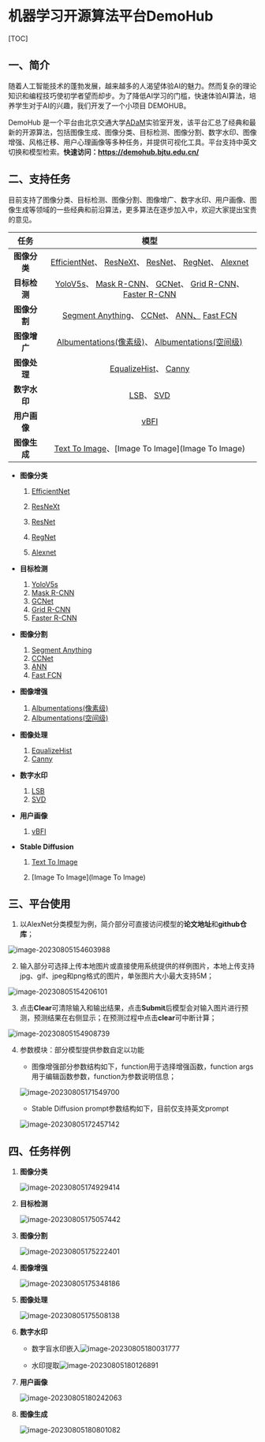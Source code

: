 # 机器学习开源算法平台DemoHub

[TOC]

## 一、简介

随着人工智能技术的蓬勃发展，越来越多的人渴望体验AI的魅力。然而复杂的理论知识和编程技巧使初学者望而却步。为了降低AI学习的门槛，快速体验AI算法，培养学生对于AI的兴趣，我们开发了一个小项目 DEMOHUB。

DemoHub 是一个平台由北京交通大学[ADaM](https://adam-bjtu.org/)实验室开发，该平台汇总了经典和最新的开源算法，包括图像生成、图像分类、目标检测、图像分割、数字水印、图像增强、风格迁移、用户心理画像等多种任务，并提供可视化工具。平台支持中英文切换和模型检索。**快速访问：https://demohub.bjtu.edu.cn/**

## 二、支持任务

目前支持了图像分类、目标检测、图像分割、图像增广、数字水印、用户画像、图像生成等领域的一些经典和前沿算法，更多算法在逐步加入中，欢迎大家提出宝贵的意见。

|     任务     |                             模型                             |
| :----------: | :----------------------------------------------------------: |
| **图像分类** | [EfficientNet](https://demohub.bjtu.edu.cn/#/model/classification/efficientnet)、 [ResNeXt](https://demohub.bjtu.edu.cn/#/model/classification/resnext)、 [ResNet](https://demohub.bjtu.edu.cn/#/model/classification/resnet)、 [RegNet](https://demohub.bjtu.edu.cn/#/model/classification/regnet)、 [Alexnet](https://demohub.bjtu.edu.cn/#/model/classification/alexnet) |
| **目标检测** | [YoloV5s](https://demohub.bjtu.edu.cn/#/model/object_detection/yolov5)、 [Mask R-CNN](https://demohub.bjtu.edu.cn/#/model/object_detection/mm_maskrcnn)、 [GCNet](https://demohub.bjtu.edu.cn/#/model/object_detection/mm_gcnet)、 [Grid R-CNN](https://demohub.bjtu.edu.cn/#/model/object_detection/mm_gridrcnn)、 [Faster R-CNN](https://demohub.bjtu.edu.cn/#/model/object_detection/mm_fasterrcnn) |
| **图像分割** | [Segment Anything](https://demohub.bjtu.edu.cn/#/model/segmentation/segment_anything)、 [CCNet](https://demohub.bjtu.edu.cn/#/model/segmentation/mm_ccnet)、 [ANN、](https://demohub.bjtu.edu.cn/#/model/segmentation/mm_ccnet) [Fast FCN](https://demohub.bjtu.edu.cn/#/model/segmentation/mm_fast_fcn) |
| **图像增广** | [Albumentations(像素级)](https://demohub.bjtu.edu.cn/#/model/augmentations/albumentations_pixel)、 [Albumentations(空间级)](https://demohub.bjtu.edu.cn/#/model/augmentations) |
| **图像处理** | [EqualizeHist](https://demohub.bjtu.edu.cn/#/model/image_processing/equalize_hist)、 [Canny](https://demohub.bjtu.edu.cn/#/model/image_processing/canny) |
| **数字水印** | [LSB](https://demohub.bjtu.edu.cn/#/model/digital_watermark/lsb)、 [SVD](https://demohub.bjtu.edu.cn/#/model/digital_watermark/svd) |
| **用户画像** |    [vBFI](https://demohub.bjtu.edu.cn/#/model/vbfi/vbfi)     |
| **图像生成** | [Text To Image](https://demohub.bjtu.edu.cn/#/model/diffusion/text2img)、[Image To Image](Image To Image) |

- **图像分类**

  1. [EfficientNet](https://demohub.bjtu.edu.cn/#/model/classification/efficientnet)

  2. [ResNeXt](https://demohub.bjtu.edu.cn/#/model/classification/resnext)
  3. [ResNet](https://demohub.bjtu.edu.cn/#/model/classification/resnet)
  4. [RegNet](https://demohub.bjtu.edu.cn/#/model/classification/regnet)
  5. [Alexnet](https://demohub.bjtu.edu.cn/#/model/classification/alexnet)

- **目标检测**

  1. [YoloV5s](https://demohub.bjtu.edu.cn/#/model/object_detection/yolov5)
  2. [Mask R-CNN](https://demohub.bjtu.edu.cn/#/model/object_detection/mm_maskrcnn)
  3. [GCNet](https://demohub.bjtu.edu.cn/#/model/object_detection/mm_gcnet)
  4. [Grid R-CNN](https://demohub.bjtu.edu.cn/#/model/object_detection/mm_gridrcnn)
  5. [Faster R-CNN](https://demohub.bjtu.edu.cn/#/model/object_detection/mm_fasterrcnn)

- **图像分割**

  1. [Segment Anything](https://demohub.bjtu.edu.cn/#/model/segmentation/segment_anything)
  2. [CCNet](https://demohub.bjtu.edu.cn/#/model/segmentation/mm_ccnet)
  3. [ANN](https://demohub.bjtu.edu.cn/#/model/segmentation/mm_ccnet)
  4. [Fast FCN](https://demohub.bjtu.edu.cn/#/model/segmentation/mm_fast_fcn)

- **图像增强**

  1. [Albumentations(像素级)](https://demohub.bjtu.edu.cn/#/model/augmentations/albumentations_pixel)
  2. [Albumentations(空间级)](https://demohub.bjtu.edu.cn/#/model/augmentations)

- **图像处理**

  1. [EqualizeHist](https://demohub.bjtu.edu.cn/#/model/image_processing/equalize_hist)
  2. [Canny](https://demohub.bjtu.edu.cn/#/model/image_processing/canny)

- **数字水印**

  1. [LSB](https://demohub.bjtu.edu.cn/#/model/digital_watermark/lsb)
  2. [SVD](https://demohub.bjtu.edu.cn/#/model/digital_watermark/svd)

- **用户画像**
  1. [vBFI](https://demohub.bjtu.edu.cn/#/model/vbfi/vbfi)
  
- **Stable Diffusion**

  1. [Text To Image](https://demohub.bjtu.edu.cn/#/model/diffusion/text2img)

  2. [Image To Image](Image To Image)

## 三、平台使用

1. 以AlexNet分类模型为例，简介部分可直接访问模型的**论文地址**和**github仓库**；

![image-20230805154603988](Introduction/image-20230805154603988.png)

2. 输入部分可选择上传本地图片或直接使用系统提供的样例图片，本地上传支持jpg、gif、jpeg和png格式的图片，单张图片大小最大支持5M；

![image-20230805154206101](Introduction/image-20230805154206101.png)

3. 点击**Clear**可清除输入和输出结果，点击**Submit**后模型会对输入图片进行预测，预测结果在右侧显示；在预测过程中点击**clear**可中断计算；

![image-20230805154908739](Introduction/image-20230805154908739.png)

4. 参数模块：部分模型提供参数自定以功能

   - 图像增强部分参数结构如下，function用于选择增强函数，function args用于编辑函数参数，function为参数说明信息；

   ![image-20230805171549700](Introduction/image-20230805171549700.png)

   - Stable Diffusion prompt参数结构如下，目前仅支持英文prompt

   ![image-20230805172457142](Introduction/image-20230805172457142.png)

## 四、任务样例

1. **图像分类**

   ![image-20230805174929414](Introduction/image-20230805174929414.png)

2. **目标检测**

   ![image-20230805175057442](Introduction/image-20230805175057442.png)

3. **图像分割**

   ![image-20230805175222401](Introduction/image-20230805175222401.png)

4. **图像增强**

   ![image-20230805175348186](Introduction/image-20230805175348186.png)

5. **图像处理**

   ![image-20230805175508138](Introduction/image-20230805175508138.png)

6. **数字水印**

   - 数字盲水印嵌入![image-20230805180031777](Introduction/image-20230805180031777.png)

   - 水印提取![image-20230805180126891](Introduction/image-20230805180126891.png)

7. **用户画像**

   ![image-20230805180242063](Introduction/image-20230805180242063.png)

8. **图像生成**

   ![image-20230805180801082](Introduction/image-20230805180801082.png)

